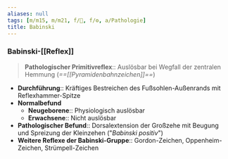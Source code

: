 ```yaml
---
aliases: null
tags: [m/m15, m/m21, f/🧠, f/⚙️, a/Pathologie]
title: Babinski
---
```

### Babinski-[[Reflex]]
> **Pathologischer Primitivreflex**:: Auslösbar bei Wegfall der zentralen Hemmung (*==[[Pyramidenbahnzeichen]]==*)
- **Durchführung**:: Kräftiges Bestreichen des Fußsohlen-Außenrands mit Reflexhammer-Spitze
- **Normalbefund**
	- **Neugeborene**:: Physiologisch auslösbar
	- **Erwachsene**:: Nicht auslösbar
- **Pathologischer Befund**:: Dorsalextension der Großzehe mit Beugung und Spreizung der Kleinzehen ("*Babinski positiv*")
- **Weitere Reflexe der Babinski-Gruppe**:: Gordon-Zeichen, Oppenheim-Zeichen, Strümpell-Zeichen
